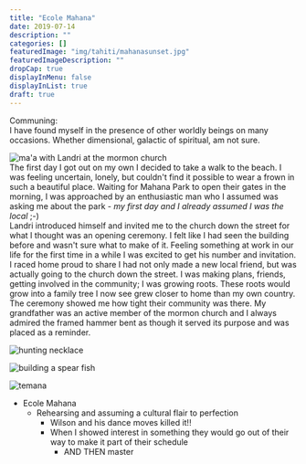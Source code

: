 ```yaml
---
title: "Ecole Mahana"
date: 2019-07-14
description: ""
categories: []
featuredImage: "img/tahiti/mahanasunset.jpg"
featuredImageDescription: ""
dropCap: true
displayInMenu: false
displayInList: true
draft: true
---
```


Communing: <br>
    I have found myself in the presence of other worldly beings on many occasions. Whether dimensional, galactic of spiritual, am not sure. <br>


![ma'a with Landri at the mormon church](/img/tahiti/churchlunch.jpg) <br>
The first day I got out on my own I decided to take a walk to the beach. I was feeling uncertain, lonely, but couldn't find it possible to wear a frown in such a beautiful place. Waiting for Mahana Park to open their gates in the morning, I was approached by an enthusiastic man who I assumed was asking me about the park - _my first day and I already assumed I was the local_ ;-) <br>
Landri introduced himself and invited me to the church down the street for what I thought was an opening ceremony. I felt like I had seen the building before and wasn't sure what to make of it. Feeling something at work in our life for the first time in a while I was excited to get his number and invitation. <br>
I raced home proud to share I had not only made a new local friend, but was actually going to the church down the street. I was making plans, friends, getting involved in the community; I was growing roots. These roots would grow into a family tree I now see grew closer to home than my own country. <br>
The ceremony showed me how tight their community was there. My grandfather was an active member of the mormon church and I always admired the framed hammer bent as though it served its purpose and was placed as a reminder. <br>


![hunting necklace](/img/tahiti/huntingnecklace.jpg) <br> 

![building a spear fish](/img/tahiti/prepspear.jpg) <br>

![temana](/img/tahiti/temana.jpg) <br>

* Ecole Mahana <br>
    * Rehearsing and assuming a cultural flair to perfection <br>
        * Wilson and his dance moves killed it!! <br>
        * When I showed interest in something they would go out of their way to make it part of their schedule <br>
            * AND THEN master <br>